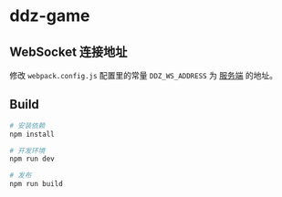 # ddz-game

## WebSocket 连接地址

修改 `webpack.config.js` 配置里的常量 `DDZ_WS_ADDRESS` 为 [服务端](https://github.com/Deasoso/CryptoLandlords-server) 的地址。

## Build

```sh
# 安装依赖
npm install

# 开发环境
npm run dev

# 发布
npm run build
```
